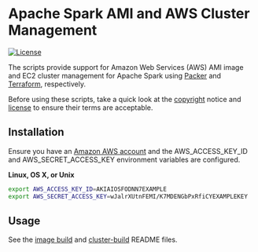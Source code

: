 
# Apache Spark AMI and AWS Cluster Management 

[![License](https://img.shields.io/badge/license-Apache%202.0-blue.svg)](LICENSE)

The scripts provide support for Amazon Web Services (AWS) AMI image and EC2 cluster management for Apache Spark using [Packer](http://packer.io) and [Terraform](http://terraform.io), respectively.

Before using these scripts, take a quick look at the [copyright](COPYRIGHT) notice and [license](LICENSE) to ensure their terms are acceptable.

## Installation

Ensure you have an [Amazon AWS account](http://docs.aws.amazon.com/AWSEC2/latest/UserGuide/get-set-up-for-amazon-ec2.html) and the AWS_ACCESS_KEY_ID and AWS_SECRET_ACCESS_KEY environment variables are configured.

**Linux, OS X, or Unix**

```sh
export AWS_ACCESS_KEY_ID=AKIAIOSFODNN7EXAMPLE
export AWS_SECRET_ACCESS_KEY=wJalrXUtnFEMI/K7MDENGbPxRfiCYEXAMPLEKEY
```

## Usage

See the [image build](image-build/README.md) and [cluster-build](cluster-build/README.md) README files.
